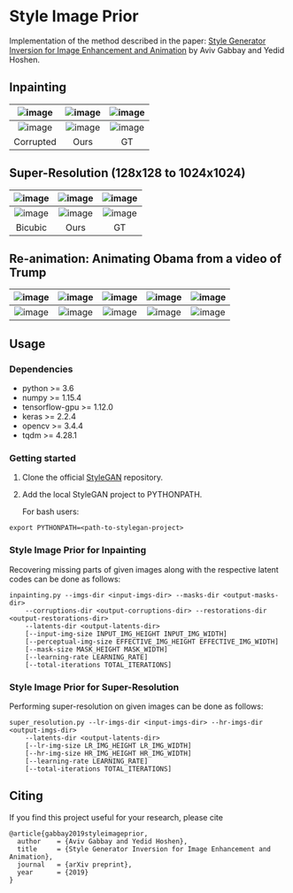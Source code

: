 # Style Image Prior
Implementation of the method described in the paper: [Style Generator Inversion for Image Enhancement and Animation](http://www.vision.huji.ac.il/style-image-prior) by Aviv Gabbay and Yedid Hoshen.

## Inpainting
| ![image](http://www.vision.huji.ac.il/style-image-prior/img/inpainting/imgHQ00040-corrupted.png) | ![image](http://www.vision.huji.ac.il/style-image-prior/img/inpainting/imgHQ00040-stylegan.png) | ![image](http://www.vision.huji.ac.il/style-image-prior/img/inpainting/imgHQ00040.png) |
| :---: | :---: | :---: |
| ![image](http://www.vision.huji.ac.il/style-image-prior/img/inpainting/imgHQ00046-corrupted.png) | ![image](http://www.vision.huji.ac.il/style-image-prior/img/inpainting/imgHQ00046-stylegan.png) | ![image](http://www.vision.huji.ac.il/style-image-prior/img/inpainting/imgHQ00046.png) |
| Corrupted | Ours | GT |

## Super-Resolution (128x128 to 1024x1024)
| ![image](http://www.vision.huji.ac.il/style-image-prior/img/super-resolution/imgHQ00095-bicubic.png) | ![image](http://www.vision.huji.ac.il/style-image-prior/img/super-resolution/imgHQ00095-stylegan.png) | ![image](http://www.vision.huji.ac.il/style-image-prior/img/super-resolution/imgHQ00095.png) |
| :---: | :---: | :---: |
| ![image](http://www.vision.huji.ac.il/style-image-prior/img/super-resolution/imgHQ00044-bicubic.png) | ![image](http://www.vision.huji.ac.il/style-image-prior/img/super-resolution/imgHQ00044-stylegan.png) | ![image](http://www.vision.huji.ac.il/style-image-prior/img/super-resolution/imgHQ00044.png) |
| Bicubic | Ours | GT |

## Re-animation: Animating Obama from a video of Trump 
| ![image](http://www.vision.huji.ac.il/style-image-prior/img/reanimation/trump_1.png) | ![image](http://www.vision.huji.ac.il/style-image-prior/img/reanimation/trump_2.png) | ![image](http://www.vision.huji.ac.il/style-image-prior/img/reanimation/trump_3.png) | ![image](http://www.vision.huji.ac.il/style-image-prior/img/reanimation/trump_4.png) | ![image](http://www.vision.huji.ac.il/style-image-prior/img/reanimation/trump_5.png) |
| :---: | :---: |  :---: | :---: | :---: |
| ![image](http://www.vision.huji.ac.il/style-image-prior/img/reanimation/obama_1.png) | ![image](http://www.vision.huji.ac.il/style-image-prior/img/reanimation/obama_2.png) | ![image](http://www.vision.huji.ac.il/style-image-prior/img/reanimation/obama_3.png) | ![image](http://www.vision.huji.ac.il/style-image-prior/img/reanimation/obama_4.png) | ![image](http://www.vision.huji.ac.il/style-image-prior/img/reanimation/obama_5.png) |

## Usage
### Dependencies
* python >= 3.6
* numpy >= 1.15.4
* tensorflow-gpu >= 1.12.0
* keras >= 2.2.4
* opencv >= 3.4.4
* tqdm >= 4.28.1

### Getting started
1. Clone the official [StyleGAN](https://github.com/NVlabs/stylegan) repository. 
2. Add the local StyleGAN project to PYTHONPATH.

    For bash users:
```
export PYTHONPATH=<path-to-stylegan-project>
```  

### Style Image Prior for Inpainting
Recovering missing parts of given images along with the respective latent codes can be done as follows:
```
inpainting.py --imgs-dir <input-imgs-dir> --masks-dir <output-masks-dir>
    --corruptions-dir <output-corruptions-dir> --restorations-dir <output-restorations-dir>
    --latents-dir <output-latents-dir>
    [--input-img-size INPUT_IMG_HEIGHT INPUT_IMG_WIDTH]
    [--perceptual-img-size EFFECTIVE_IMG_HEIGHT EFFECTIVE_IMG_WIDTH]
    [--mask-size MASK_HEIGHT MASK_WIDTH]
    [--learning-rate LEARNING_RATE]
    [--total-iterations TOTAL_ITERATIONS]
```

### Style Image Prior for Super-Resolution
Performing super-resolution on given images can be done as follows:
```
super_resolution.py --lr-imgs-dir <input-imgs-dir> --hr-imgs-dir <output-imgs-dir>
    --latents-dir <output-latents-dir>
    [--lr-img-size LR_IMG_HEIGHT LR_IMG_WIDTH]
    [--hr-img-size HR_IMG_HEIGHT HR_IMG_WIDTH]
    [--learning-rate LEARNING_RATE]
    [--total-iterations TOTAL_ITERATIONS]
```

## Citing
If you find this project useful for your research, please cite
```
@article{gabbay2019styleimageprior,
  author    = {Aviv Gabbay and Yedid Hoshen},
  title     = {Style Generator Inversion for Image Enhancement and Animation},
  journal   = {arXiv preprint},
  year      = {2019}
}
```
